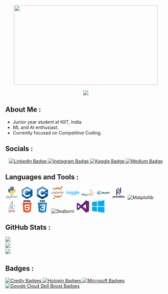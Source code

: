 <div id="header" align="center">
  <img src="https://media0.giphy.com/media/L1R1tvI9svkIWwpVYr/giphy.gif?cid=790b7611c7036ae5f7af0464b974c5bb0e686017c30d9d07&rid=giphy.gif&ct=g" width="450" height="250"/>
</div>

<p  align="center">
<img src="https://user-images.githubusercontent.com/73097560/115834477-dbab4500-a447-11eb-908a-139a6edaec5c.gif">             
<br>


## About Me :
- Junior year student at KIIT, India.
- ML and AI enthusiast.
- Currently focused on Competitive Coding.
  
## Socials : 
<div id="badges" align="center">
  <a href="https://www.linkedin.com/in/prajukta-dey-a24252239/">
    <img src="https://img.shields.io/badge/LinkedIn-blue?style=for-the-badge&logo=linkedin&logoColor=white" alt="LinkedIn Badge"/>
  </a>
  <a href="https://www.instagram.com/prajzisclueless/">
    <img src="https://img.shields.io/badge/Instagram-purple?style=for-the-badge&logo=Instagram&logoColor=white" alt="Instagram Badge"/>
  </a>
  <a href="https://www.kaggle.com/prajuktadey">
    <img src="https://img.shields.io/badge/Kaggle-blue?style=for-the-badge&logo=Kaggle&logoColor=white" alt="Kaggle Badge"/>
  </a>
  <a href="https://medium.com/@theprajuktadey">
    <img src="https://img.shields.io/badge/Medium-12100E?style=for-the-badge&logo=medium&logoColor=white" alt="Medium Badge"/>
  </a>
</div>

## Languages and Tools :
<div>
  <img src="https://github.com/devicons/devicon/blob/master/icons/python/python-original-wordmark.svg" title="Pyton" alt="Python" width="40" height="40"/>&nbsp;
  <img src="https://github.com/devicons/devicon/blob/master/icons/c/c-original.svg" title="C" alt="C" width="40" height="40"/>&nbsp;
  <img src="https://github.com/devicons/devicon/blob/master/icons/cplusplus/cplusplus-original.svg" title="C++" alt="C++" width="40" height="40"/>&nbsp;
  <img src="https://github.com/devicons/devicon/blob/master/icons/jupyter/jupyter-original-wordmark.svg" title="Jupyter" alt="Jupyter" width="40" height="40"/>&nbsp;
  <img src="https://github.com/devicons/devicon/blob/master/icons/kaggle/kaggle-original-wordmark.svg" title="Kaggle" alt="Kaggle" width="40" height="40"/>&nbsp;
  <img src="https://github.com/devicons/devicon/blob/master/icons/mysql/mysql-original-wordmark.svg" title="MySQL" alt="MySQL" width="40" height="40"/>&nbsp;
  <img src="https://github.com/devicons/devicon/blob/master/icons/numpy/numpy-original-wordmark.svg" title="Numpy" alt="Numpy" width="40" height="40"/>&nbsp;
  <img src="https://github.com/devicons/devicon/blob/master/icons/pandas/pandas-original-wordmark.svg" title="Pandas" alt="Pandas" width="40" height="40"/>&nbsp;
  <img src="https://upload.wikimedia.org/wikipedia/commons/8/84/Matplotlib_icon.svg" title="Matplotlib" alt="Matplotlib" width="40" height="40"/>&nbsp;
  <img src="https://github.com/devicons/devicon/blob/master/icons/java/java-original-wordmark.svg" title="Java" alt="Java" width="40" height="40"/>&nbsp;
  <img src="https://github.com/devicons/devicon/blob/master/icons/html5/html5-original-wordmark.svg" title="HTML5" alt="HTML5" width="40" height="40"/>&nbsp;
  <img src="https://github.com/devicons/devicon/blob/master/icons/css3/css3-original-wordmark.svg" title="CSS3" alt="CSS3" width="40" height="40"/>&nbsp;
  <img src="https://github.com/mwaskom/seaborn/blob/master/doc/_static/logo-mark-darkbg.png" title="Seaborn" alt="Seaborn" width="40" height="40"/>&nbsp;
  <img src="https://github.com/devicons/devicon/blob/master/icons/visualstudio/visualstudio-plain.svg" title="VSCode" alt="VSCode" width="40" height="40"/>&nbsp;
  <img src="https://github.com/devicons/devicon/blob/master/icons/windows8/windows8-original.svg" title="Windows" alt="Windows" width="40" height="40"/>&nbsp;
</div>

## GitHub Stats :
![](https://github-readme-stats.vercel.app/api?username=prajuktadey&theme=gotham&hide_border=false&include_all_commits=true&count_private=false)<br/>
![](https://github-readme-streak-stats.herokuapp.com/?user=prajuktadey&theme=gotham&hide_border=false)<br/>
![](https://github-readme-stats.vercel.app/api/top-langs/?username=prajuktadey&theme=gotham&hide_border=false&include_all_commits=true&count_private=false&layout=compact)

## Badges :

<div id="badges2" align="left">
  <a href="https://www.credly.com/users/prajukta-dey/badges">
    <img src="https://img.shields.io/badge/Credly-red?style=for-the-badge&logo=credly&logoColor=white" alt="Credly Badges"/>
  </a>
  <a href="https://www.holopin.io/@prajuktadey#badges">
    <img src="https://img.shields.io/badge/Holopin-green?style=for-the-badge" alt="Holopin Badges"/>
  </a>
  <a href="https://learn.microsoft.com/en-us/users/prajuktadey-6746/achievements">
    <img src="https://img.shields.io/badge/Learn-blue?style=for-the-badge&logo=microsoft&logoColor=white" alt="Microsoft Badges"/>
  </a>
  <a href="https://www.cloudskillsboost.google/public_profiles/91741050-10b5-4708-8655-30db9bd17d5b">
    <img src="https://img.shields.io/badge/GoogleCloud-%234285F4.svg?style=for-the-badge&logo=google-cloud&logoColor=white" alt ="Google Cloud Skill Boost Badges"/>
  </a>
                                                                                                                                   
</div>



